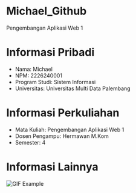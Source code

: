 # Michael_Github
 Pengembangan Aplikasi Web 1
# Informasi Pribadi

- Nama: Michael
- NPM: 2226240001
- Program Studi: Sistem  Informasi
- Universitas: Universitas Multi Data Palembang

# Informasi Perkuliahan

- Mata Kuliah: Pengembangan Aplikasi Web 1
- Dosen Pengampu: Hermawan M.Kom
- Semester: 4

# Informasi Lainnya
  ![GIF Example](https://raw.githubusercontent.com/username/reponame/main/giphy.gif)

